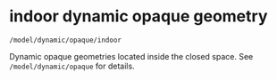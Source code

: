 # indoor dynamic opaque geometry

`/model/dynamic/opaque/indoor`

Dynamic opaque geometries located inside the closed space. See `/model/dynamic/opaque`
for details.
